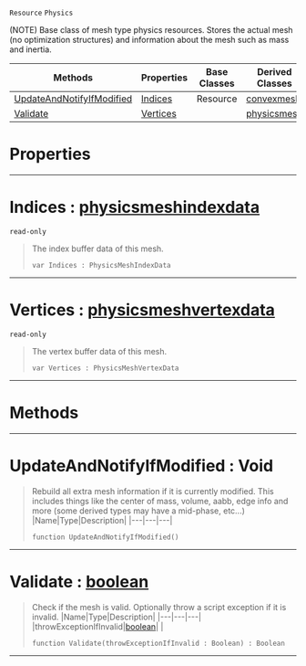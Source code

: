  `Resource` `Physics`



(NOTE) Base class of mesh type physics resources. Stores the actual mesh (no optimization structures) and information about the mesh such as mass and inertia.

|Methods|Properties|Base Classes|Derived Classes|
|---|---|---|---|
|[ UpdateAndNotifyIfModified](https://github.com/dragonCASTjosh/PlasmaDocs/blob/master/code_reference/class_reference/genericphysicsmesh.markdown#updateandnotifyifmodifie)|[ Indices](https://github.com/dragonCASTjosh/PlasmaDocs/blob/master/code_reference/class_reference/genericphysicsmesh.markdown#indices-plasma-engine-docu)|Resource|[convexmesh](https://github.com/dragonCASTjosh/PlasmaDocs/blob/master/code_reference/class_reference/convexmesh.markdown)|
|[ Validate](https://github.com/dragonCASTjosh/PlasmaDocs/blob/master/code_reference/class_reference/genericphysicsmesh.markdown#validate-plasma-engine-doc)|[ Vertices](https://github.com/dragonCASTjosh/PlasmaDocs/blob/master/code_reference/class_reference/genericphysicsmesh.markdown#vertices-plasma-engine-doc)| |[physicsmesh](https://github.com/dragonCASTjosh/PlasmaDocs/blob/master/code_reference/class_reference/physicsmesh.markdown)|


 #  Properties


---  
 #  Indices : [physicsmeshindexdata](https://github.com/dragonCASTjosh/PlasmaDocs/blob/master/code_reference/class_reference/physicsmeshindexdata.markdown)

 `read-only`

> The index buffer data of this mesh.
> ``` lang=cpp, name=Lightning
> var Indices : PhysicsMeshIndexData


---  
 #  Vertices : [physicsmeshvertexdata](https://github.com/dragonCASTjosh/PlasmaDocs/blob/master/code_reference/class_reference/physicsmeshvertexdata.markdown)

 `read-only`

> The vertex buffer data of this mesh.
> ``` lang=cpp, name=Lightning
> var Vertices : PhysicsMeshVertexData


---  
 #  Methods


---  
 #  UpdateAndNotifyIfModified : Void

> Rebuild all extra mesh information if it is currently modified. This includes things like the center of mass, volume, aabb, edge info and more (some derived types may have a mid-phase, etc...)
> |Name|Type|Description|
> |---|---|---|
> ``` lang=cpp, name=Lightning
> function UpdateAndNotifyIfModified()
> ``` 


---  
 #  Validate : [boolean](https://github.com/dragonCASTjosh/PlasmaDocs/blob/master/code_reference/lightning_base_types/boolean.markdown)

> Check if the mesh is valid. Optionally throw a script exception if it is invalid.
> |Name|Type|Description|
> |---|---|---|
> |throwExceptionIfInvalid|[boolean](https://github.com/dragonCASTjosh/PlasmaDocs/blob/master/code_reference/lightning_base_types/boolean.markdown)| |
> ``` lang=cpp, name=Lightning
> function Validate(throwExceptionIfInvalid : Boolean) : Boolean
> ``` 


---  
 

 